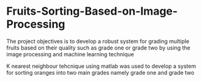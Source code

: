 # Fruits-Sorting-Based-on-Image-Processing
The project objectives is to develop a robust system for grading multiple fruits based on their quality such as grade one or grade two by using the image processing and machine learning technique

K nearest neighbour tehcnique using matlab was used to develop a system for sorting oranges into two main grades namely grade one and grade two
